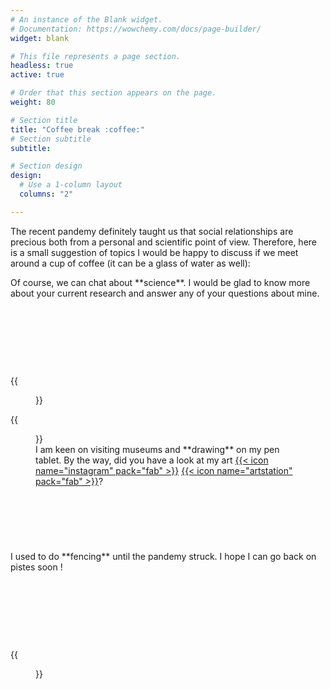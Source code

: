 ```yaml
---
# An instance of the Blank widget.
# Documentation: https://wowchemy.com/docs/page-builder/
widget: blank

# This file represents a page section.
headless: true
active: true

# Order that this section appears on the page.
weight: 80

# Section title
title: "Coffee break :coffee:"
# Section subtitle
subtitle:

# Section design
design:
  # Use a 1-column layout
  columns: "2"

---
```


The recent pandemy definitely taught us that social relationships are precious
both from a personal and scientific point of view.
Therefore, here is a small suggestion of topics I would be happy to discuss 
if we meet around a cup of coffee (it can be a glass of water as well):

<div style="heigt:157px">
  <div style="height:157px ; width =75%">
    Of course, we can chat about **science**. 
    I would be glad to know more about your current research 
    and answer any of your questions about mine.
  </div>
  {{<figure src="whatever.jpg" class="alignright">}} 
</div>

<div style="heigt:157px">
  {{<figure src="whatever.jpg" class="alignleft">}} 
  <div style="height:157px ; width =75%">
    I am keen on visiting museums and **drawing** on my pen tablet. 
    By the way, did you have a look at my art
    <a href="https://www.instagram.com/achillesalaun/">{{< icon name="instagram"  pack="fab" >}}</a>
    <a href="https://www.artstation.com/achille_salaun/">{{< icon name="artstation" pack="fab" >}}</a>?</div>
  </div>
</div>

<div style="heigt:157px">
  <div style="height:157px ; width =75%">
    I used to do **fencing** until the pandemy struck. 
    I hope I can go back on pistes soon !
  </div>
  {{<figure src="whatever.jpg" class="alignright">}}
</div>